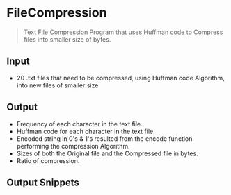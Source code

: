 # FileCompression
> Text File Compression Program that uses Huffman code to Compress files into smaller size of bytes.

## Input
* 20 .txt files that need to be compressed, using Huffman code Algorithm, into new files of smaller size

## Output 
* Frequency of each character in the text file.
* Huffman code for each character in the text file.
* Encoded string in 0's & 1's resulted from the encode function performing the compression Algorithm.
* Sizes of both the Original file and the Compressed file in bytes.
* Ratio of compression.

## Output Snippets
